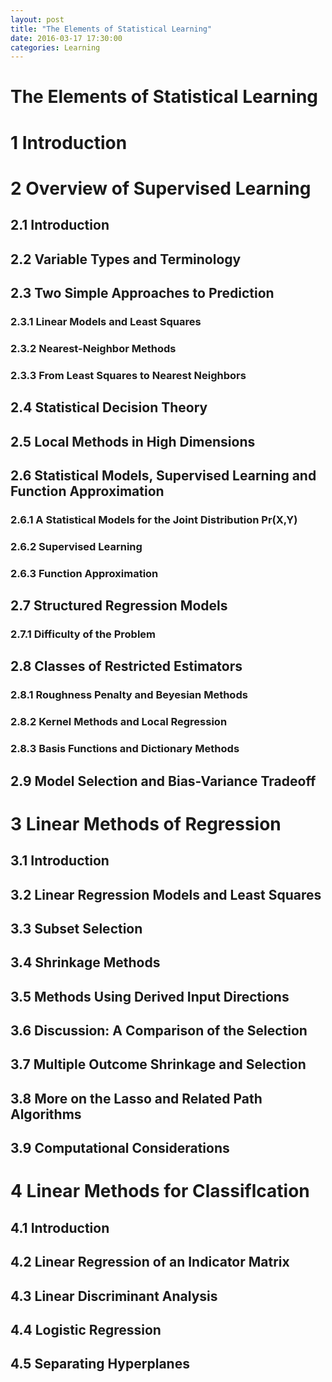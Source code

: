 ```yaml
---
layout: post
title: "The Elements of Statistical Learning"
date: 2016-03-17 17:30:00
categories: Learning
---
```


# The Elements of Statistical Learning

# 1 Introduction

# 2 Overview of Supervised Learning

## 2.1 Introduction

## 2.2 Variable Types and Terminology

## 2.3 Two Simple Approaches to Prediction

### 2.3.1 Linear Models and Least Squares

### 2.3.2 Nearest-Neighbor Methods

### 2.3.3 From Least Squares to Nearest Neighbors

## 2.4 Statistical Decision Theory

## 2.5 Local Methods in High Dimensions

## 2.6 Statistical Models, Supervised Learning and Function Approximation

### 2.6.1 A Statistical Models for the Joint Distribution Pr(X,Y)

### 2.6.2 Supervised Learning

### 2.6.3 Function Approximation

## 2.7 Structured Regression Models

### 2.7.1 Difficulty of the Problem

## 2.8 Classes of Restricted Estimators

### 2.8.1 Roughness Penalty and Beyesian Methods

### 2.8.2 Kernel Methods and Local Regression

### 2.8.3 Basis Functions and Dictionary Methods

## 2.9 Model Selection and Bias-Variance Tradeoff

# 3 Linear Methods of Regression

## 3.1 Introduction

## 3.2 Linear Regression Models and Least Squares

## 3.3 Subset Selection

## 3.4 Shrinkage Methods

## 3.5 Methods Using Derived Input Directions

## 3.6 Discussion: A Comparison of the Selection

## 3.7 Multiple Outcome Shrinkage and Selection

## 3.8 More on the Lasso and Related Path Algorithms

## 3.9 Computational Considerations

# 4 Linear Methods for Classiflcation

## 4.1 Introduction

## 4.2 Linear Regression of an Indicator Matrix

## 4.3 Linear Discriminant Analysis

## 4.4 Logistic Regression

## 4.5 Separating Hyperplanes